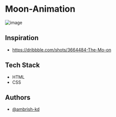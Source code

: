 # Moon-Animation

![image](https://github.com/ambrish-kd/CSS-Animations/assets/90711457/0c98e0f7-b75a-4377-b564-40ebe5553e0d)

## Inspiration

- https://dribbble.com/shots/3664484-The-Mo-on

## Tech Stack

- HTML
- CSS

## Authors

- [@ambrish-kd](https://github.com/ambrish-kd)
